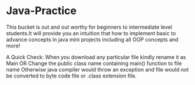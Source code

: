 # Java-Practice
This bucket is out and out worthy for beginners to intermediate level students.It will provide you an intuition that how to implement basic to advance concepts in java mini projects including all OOP concepts and more!

A Quick Check:
When you download any particular file kindly rename it as Main OR Change the public class name containing main() function to file name Otherwise java compiler would throw an exception and
file would not be converted to byte code file or .class extension file.

